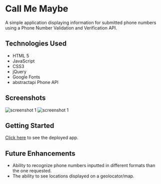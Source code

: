 # Call Me Maybe

A simple application displaying information for submitted phone numbers using a Phone Number Validation and Verification API.

## Technologies Used 

* HTML 5
* JavaScript
* CSS3
* jQuery
* Google Fonts
* abstractapi Phone API

## Screenshots
![screenshot 1](https://i.imgur.com/lh5QpkE.png)
![screenshot 1](https://i.imgur.com/VBoD8ir.png)

## Getting Started
[Click here](https://robjawn.github.io/Phone-Validation-and-Verification-App/) to see the deployed app.

## Future Enhancements
* Ability to recognize phone numbers inputted in different formats than the one requested. 
* The ability to see locations displayed on a geolocator/map.
